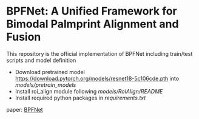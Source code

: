 # BPFNet: A Unified Framework for Bimodal Palmprint Alignment and Fusion

This repository is the official implementation of BPFNet including train/test scripts and model definition

* Download pretrained model https://download.pytorch.org/models/resnet18-5c106cde.pth into _models/pretrain_models_
* Install roi_align module following _models/RoIAlign/README_
* Install required python packages in _requirements.txt_

paper: [BPFNet](https://arxiv.org/abs/2110.01179)
